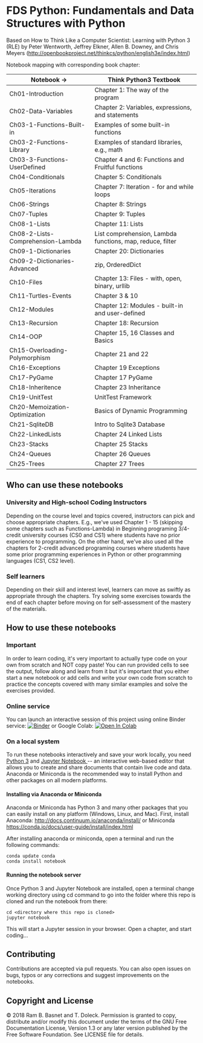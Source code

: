 # FDS Python: Fundamentals and Data Structures with Python

Based on How to Think Like a Computer Scientist: Learning with Python 3 (RLE) by Peter Wentworth, Jeffrey Elkner, Allen B. Downey, and Chris Meyers 
(http://openbookproject.net/thinkcs/python/english3e/index.html)

Notebook mapping with corresponding book chapter:

| Notebook -> | Think Python3 Textbook |
| ------------|-------|
| Ch01-Introduction | Chapter 1: The way of the program |
| Ch02-Data-Variables | Chapter 2: Variables, expressions, and statements |
| Ch03-1-Functions-Built-in | Examples of some built-in functions |
| Ch03-2-Functions-Library | Examples of standard libraries, e.g., math|
| Ch03-3-Functions-UserDefined | Chapter 4 and 6: Functions and Fruitful functions |              
| Ch04-Conditionals | Chapter 5: Conditionals |
| Ch05-Iterations | Chapter 7: Iteration - for and while loops |
| Ch06-Strings | Chapter 8: Strings |
| Ch07-Tuples | Chapter 9: Tuples |
| Ch08-1-Lists | Chapter 11: Lists |
| Ch08-2-Lists-Comprehension-Lambda | List comprehension, Lambda functions, map, reduce, filter |
| Ch09-1-Dictionaries| Chapter 20: Dictionaries |
| Ch09-2-Dictionaries-Advanced | zip, OrderedDict |               
| Ch10-Files | Chapter 13: Files - with, open, binary, urllib |
| Ch11-Turtles-Events | Chapter 3 & 10 |
| Ch12-Modules | Chapter 12: Modules - built-in and user-defined |            
| Ch13-Recursion | Chapter 18: Recursion
| Ch14-OOP | Chapter 15, 16 Classes and Basics      
| Ch15-Overloading-Polymorphism | Chapter 21 and 22 | 
| Ch16-Exceptions | Chapter 19 Exceptions
| Ch17-PyGame | Chapter 17 PyGame
| Ch18-Inheritence | Chapter 23 Inheritance |
| Ch19-UnitTest | UnitTest Framework |
| Ch20-Memoization-Optimization | Basics of Dynamic Programming |
| Ch21-SqliteDB | Intro to Sqlite3 Database |
| Ch22-LinkedLists | Chapter 24 Linked Lists |
| Ch23-Stacks | Chapter 25 Stacks |
| Ch24-Queues | Chapter 26 Queues |
| Ch25-Trees | Chapter 27 Trees |


## Who can use these notebooks

### University and High-school Coding Instructors

Depending on the course level and topics covered, instructors can pick and choose appropriate chapters. E.g., we've used Chapter 1 - 15 (skipping some chapters such as Functions-Lambda) in Beginning programing 3/4-credit university courses (CS0 and CS1) where students have no prior experience to programming. On the other hand, we've also used all the chapters for 2-credit advanced programing courses where students have some prior programming experiences in Python or other programming languages (CS1, CS2 level).

### Self learners

Depending on their skill and interest level, learners can move as swiftly as appropriate through the chapters. Try solving some exercises towards the end of each chapter before moving on for self-assessment of the mastery of the materials.

## How to use these notebooks

### Important

In order to learn coding, it's very important to actually type code on your own from scratch and NOT copy paste! You can run provided cells to see the output, follow along and learn from it but it's important that you either start a new notebook or add cells and write your own code from scratch to practice the concepts covered with many similar examples and solve the exercises provided.

### Online service

You can launch an interactive session of this project using online Binder service:
[![Binder](https://mybinder.org/badge_logo.svg)](https://mybinder.org/v2/gh/rambasnet/thinkpythonnotebooks/master) or Google Colab: [![Open In Colab](https://colab.research.google.com/assets/colab-badge.svg)](https://colab.research.google.com)

### On a local system

To run these notebooks interactively and save your work locally, you need <a href="https://www.python.org/" target="_blank">Python 3</a> and <a href="http://jupyter.org/" target="_blank"> Jupyter Notebook </a> -- an interactive web-based editor that allows you to create and share documents that contain live code and data. Anaconda or Miniconda is the recommended way to install Python and other packages on all modern platforms.

#### Installing via Anaconda or Miniconda

Anaconda or Miniconda has Python 3 and many other packages that you can easily install on any platform (Windows, Linux, and Mac). First, install Anaconda: http://docs.continuum.io/anaconda/install/ or Miniconda https://conda.io/docs/user-guide/install/index.html

After installing anaconda or miniconda, open a terminal and run the following commands:

    conda update conda
    conda install notebook

#### Running the notebook server

Once Python 3 and Jupyter Notebook are installed, open a terminal change working directory using cd command to go into the folder where this repo is cloned and run the notebook from there:

    cd <directory where this repo is cloned>
    jupyter notebook

This will start a Jupyter session in your browser. Open a chapter, and start coding...

## Contributing

Contributions are accepted via pull requests. You can also open issues on bugs, typos or any corrections and suggest improvements on the notebooks.

## Copyright and License

&copy; 2018 Ram B. Basnet and T. Doleck. Permission is granted to copy, distribute and/or modify this document
under the terms of the GNU Free Documentation License, Version 1.3
or any later version published by the Free Software Foundation. See LICENSE file for details.
